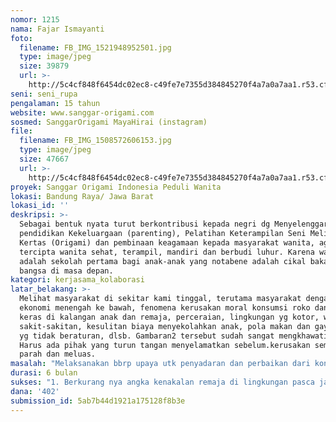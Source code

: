 ```yaml
---
nomor: 1215
nama: Fajar Ismayanti
foto:
  filename: FB_IMG_1521948952501.jpg
  type: image/jpeg
  size: 39879
  url: >-
    http://5c4cf848f6454dc02ec8-c49fe7e7355d384845270f4a7a0a7aa1.r53.cf2.rackcdn.com/66caaf1b-80ba-470d-a9bf-95fdacae7598/FB_IMG_1521948952501.jpg
seni: seni_rupa
pengalaman: 15 tahun
website: www.sanggar-origami.com
sosmed: SanggarOrigami MayaHirai (instagram)
file:
  filename: FB_IMG_1508572606153.jpg
  type: image/jpeg
  size: 47667
  url: >-
    http://5c4cf848f6454dc02ec8-c49fe7e7355d384845270f4a7a0a7aa1.r53.cf2.rackcdn.com/82d13f1d-4107-488b-a3f3-b79529b7320b/FB_IMG_1508572606153.jpg
proyek: Sanggar Origami Indonesia Peduli Wanita
lokasi: Bandung Raya/ Jawa Barat
lokasi_id: ''
deskripsi: >-
  Sebagai bentuk nyata turut berkontribusi kepada negri dg Menyelenggarakan
  pendidikan Kekeluargaan (parenting), Pelatihan Keterampilan Seni Melipat
  Kertas (Origami) dan pembinaan keagamaan kepada masyarakat wanita, agar
  tercipta wanita sehat, terampil, mandiri dan berbudi luhur. Karena wanita
  adalah sekolah pertama bagi anak-anak yang notabene adalah cikal bakal pewaris
  bangsa di masa depan.
kategori: kerjasama_kolaborasi
latar_belakang: >-
  Melihat masyarakat di sekitar kami tinggal, terutama masyarakat dengan sosio
  ekonomi menengah ke bawah, fenomena kerusakan moral konsumsi roko dan minuman
  keras di kalangan anak dan remaja, perceraian, lingkungan yg kotor, warga yang
  sakit-sakitan, kesulitan biaya menyekolahkan anak, pola makan dan gaya hidup
  yg tidak beraturan, dlsb. Gambaran2 tersebut sudah sangat mengkhawatirkan.
  Harus ada pihak yang turun tangan menyelamatkan sebelum.kerusakan semakin
  parah dan meluas.
masalah: "Melaksanakan bbrp upaya utk penyadaran dan perbaikan dari kondisi buruk menjadi baik dan lebih baik lagi. Bentuk upaya nya adl. Sbb:\r\n1. Pembinaan mll pendekatan agama, kembali pada aturan hidup yang benar, agar ibadah dan akhlak membaik.\r\n2. Penyuluhan, edukasi kesehatan dan terapi holistik utk pengobatan penyakit fisik.dan psikis (baksos)\r\n3. Pelatihan keterampilan Origami membuat karya seni layak jual (suvenir) \r\n\r\nKetiga upaya ini dilaksanakan 2 pekan sekali di sanggar/rumah pada tingkat kelurahan yang dikelola oleh 5 org kader yang telah mengikuti pelatihan intensif dan komprekensif selama 2hr.\r\nSedangkan para kader, akan dikutsertakan dalam pelatihan & penyuluhan bagi kader SOI Peduli Wanita bersama-sama dengan 5 kader yg didelegasikan oleh 60 kecamatan yang tersebar di ko/kab bandung, cimahi dan bandung barat selama 2hr, totall peserta 300org. \r\nKebutuhan utama:\r\n1. Persiapan seleksi kader (1 bln)\r\n2. Pelaksanaan Pelatihan & Penyuluhan kader SOI Peduli Wanita selama 2hr per wilayah 75org x 4 wil (1 bln)\r\n3. Akomodasi nara sumber sebanyak.5org selama 6bln\r\n4. Sewa tempat uyk pelaksanaan pembinaan dan penyuluhan kpd masyarakat wanita selama 6bln\r\n5. Modal awal membuat karya origami (suvenir) layak jual, "
durasi: 6 bulan
sukses: "1. Berkurang nya angka kenakalan remaja di lingkungan pasca jalan nya SOI Peduli Wanita\r\n2. Ibu-ibu rumah tangga rutin mengikuti majlis talim sebagai tempat pembinaan selanjut nya, baik bidang pendidikan maupun penyuluhan & baksos kesehatan\r\n3. Ada nya aktifitas ekonomi (ada cash flow) yang dilaksanakan dalam pendampingan sampai betul2 mandiri\r\n4. Masyarakat sehat dan bahagia. Satu sama lain terjalin hub harmonis antar warga. Jimlah yang sakit berkurang."
dana: '402'
submission_id: 5ab7b44d1921a175128f8b3e
---
```

